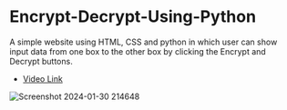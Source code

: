 # Encrypt-Decrypt-Using-Python
A simple website using HTML, CSS and python in which user can show input data from one box to the other box by clicking the Encrypt and Decrypt buttons.

- [Video Link]()

![Screenshot 2024-01-30 214648](https://github.com/BhagyashreeGhodke/Encrypt-Decrypt-Using-Python/assets/54665386/2a8fae47-961a-4be1-95a4-4b67de297760)
